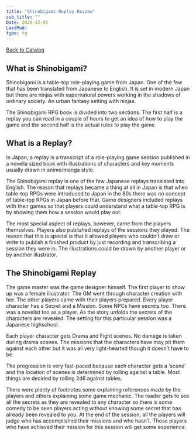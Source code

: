 ```yaml
---
title: "Shinobigami Replay Review"
sub_title: ""
Date: 2020-12-01
LastMod:
type: tg
---
```


[Back to Catalog](https://otaking.xyz/index.html)

## What is Shinobigami?

Shinobigami is a table-top role-playing game from Japan. One of the few that has been translated from Japanese to English. It is set in modern Japan but there are ninjas with supernatural powers working in the shadows of ordinary society. An urban fantasy setting with ninjas.

The Shinobigami RPG book is divided into two sections. The first half is a replay you can read in a couple of hours to get an idea of how to play the game and the second half is the actual rules to play the game.

## What is a Replay?

In Japan, a replay is a transcript of a role-playing game session published in a novella sized book with illustrations of characters and key moments usually drawn in anime/manga style.

The Shinobigami replay is one of the few Japanese replays translated into English. The reason that replays became a thing at all in Japan is that when table-top RPGs were introduced to Japan in the 80s there was no concept of table-top RPGs in Japan before that. Game designers included replays with their games so that players could understand what a table-top RPG is by showing them how a session would play out.

The most special aspect of replays, however, came from the players themselves. Players also published replays of the sessions they played. The reason that this is special is that it allowed players who couldn’t draw or write to publish a finished product by just recording and transcribing a session they were in. The illustrations could be drawn by another player or by another illustrator.

## The Shinobigami Replay

The game master was the game designer himself. The first player to show up was a female illustrator. The GM went through character creation with her. The other players came with their players prepared. Every player character has a Secret and a Mission. Some NPCs have secrets too. There was a novelist too as a player. As the story unfolds the secrets of the characters are revealed. The setting for this particular session was a Japanese highschool.

Each player character gets Drama and Fight scenes. No damage is taken during drama scenes. The missions that the characters have may pit them against each other but it was all very light-hearted though it doesn’t have to be.

The progression is very fast-paced because each character gets a ‘scene’ and the location of scenes is determined by rolling against a table. Most things are decided by rolling 2d6 against tables.

There were plenty of footnotes some explaining references made by the players and others explaining some game mechanic. The reader gets to see all the secrets as they are revealed to any character so there is some comedy to be seen players acting without knowing some secret that has already been revealed to you. At the end of the session, all the players will judge who has accomplished their missions and who hasn’t. Those players who have achieved their mission for this session will get some experience.
